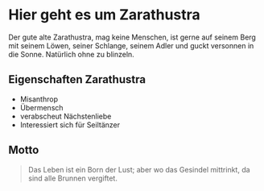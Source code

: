 # Hier geht es um Zarathustra

Der gute alte Zarathustra, mag keine Menschen, ist gerne auf seinem Berg mit seinem Löwen, seiner Schlange, seinem Adler und guckt versonnen in die Sonne. Natürlich ohne zu blinzeln.

## Eigenschaften Zarathustra

* Misanthrop
* Übermensch
* verabscheut Nächstenliebe
* Interessiert sich für Seiltänzer

## Motto

> Das Leben ist ein Born der Lust; aber wo das Gesindel mittrinkt, da sind alle Brunnen vergiftet.